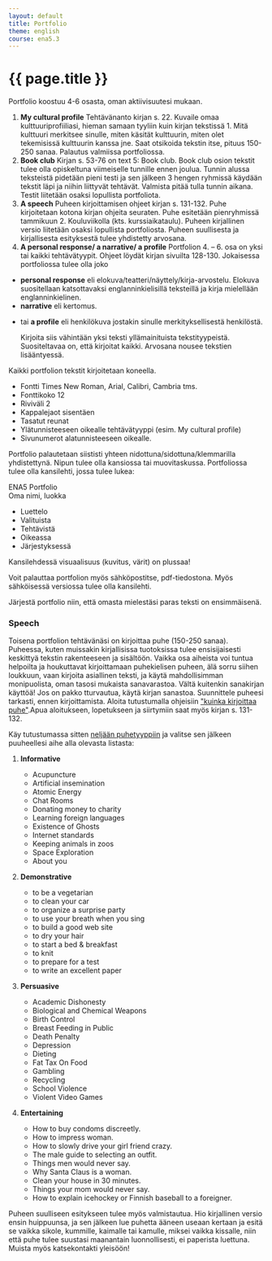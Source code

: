 ```yaml
---
layout: default
title: Portfolio
theme: english
course: ena5.3
---
```


<div class="container">
<div class="header-row">
<div class="main-header">
<h1>{{ page.title }}</h1>
</div>
</div>
<div class="content-row">
<div class="main-content">

<p>Portfolio koostuu 4-6 osasta, oman aktiivisuutesi mukaan.</p>

<ol>
<li> <strong>My cultural profile</strong>
Tehtävänanto kirjan s. 22. Kuvaile omaa kulttuuriprofiiliasi, hieman samaan tyyliin kuin kirjan tekstissä 1. Mitä
kulttuuri merkitsee sinulle, miten käsität kulttuurin, miten olet tekemisissä kulttuurin kanssa jne.  Saat otsikoida
tekstin itse, pituus 150-250 sanaa. Palautus valmiissa portfoliossa.</li>
<li> <strong>Book club</strong>
Kirjan s. 53-76 on text 5: Book club. Book club osion tekstit tulee olla opiskeltuna viimeiselle tunnille ennen joulua.
Tunnin alussa teksteistä pidetään pieni testi ja sen jälkeen 3 hengen ryhmissä käydään tekstit läpi ja niihin liittyvät
tehtävät. Valmista pitää tulla tunnin aikana. Testit liitetään osaksi lopullista portfoliota.</li>
<li> <strong>A speech</strong>
Puheen kirjoittamisen ohjeet kirjan s. 131-132. Puhe kirjoitetaan kotona kirjan ohjeita seuraten. Puhe esitetään
pienryhmissä tammikuun 2. Kouluviikolla (kts. kurssiaikataulu). Puheen kirjallinen versio liitetään osaksi lopullista
portfoliosta. Puheen suullisesta ja kirjallisesta esityksestä tulee yhdistetty arvosana.</li>
<li> <strong>A personal response/ a narrative/ a profile</strong>
Portfolion 4. – 6. osa on yksi tai kaikki tehtävätyypit. Ohjeet löydät kirjan sivuilta 128-130. Jokaisessa
portfoliossa tulee olla joko</li>
</ol>

<ul>
<li><strong>personal response</strong> eli elokuva/teatteri/näyttely/kirja-arvostelu. Elokuva suositellaan katsottavaksi
englanninkielisillä teksteillä ja kirja mielellään englanninkielinen.</li>
<li><strong>narrative</strong> eli kertomus.</li>
<li><p>tai <strong>a profile</strong> eli henkilökuva jostakin sinulle merkityksellisestä henkilöstä.</p>

<p>Kirjoita siis vähintään yksi teksti yllämainituista tekstityypeistä. Suositeltavaa on, että kirjoitat kaikki.
Arvosana nousee tekstien lisääntyessä.</p></li>
</ul>

<p>Kaikki portfolion tekstit kirjoitetaan koneella.</p>

<ul>
<li>Fontti Times New Roman, Arial, Calibri, Cambria tms.</li>
<li>Fonttikoko 12</li>
<li>Riviväli 2</li>
<li>Kappalejaot sisentäen</li>
<li>Tasatut reunat</li>
<li>Ylätunnisteeseen oikealle tehtävätyyppi (esim. My cultural profile)</li>
<li>Sivunumerot alatunnisteeseen oikealle.</li>
</ul>

<p>Portfolio palautetaan siististi yhteen nidottuna/sidottuna/klemmarilla yhdistettynä. Nipun tulee olla kansiossa tai
muovitaskussa. Portfoliossa tulee olla kansilehti, jossa tulee lukea:</p>

<p>ENA5 Portfolio<br>
Oma nimi, luokka</p>

<ul>
<li>Luettelo</li>
<li>Valituista</li>
<li>Tehtävistä</li>
<li>Oikeassa</li>
<li>Järjestyksessä</li>
</ul>

<p>Kansilehdessä visuaalisuus (kuvitus, värit) on plussaa!</p>

<p>Voit palauttaa portfolion myös sähköpostitse, pdf-tiedostona. Myös sähköisessä versiossa tulee olla
kansilehti.</p>

<p>Järjestä portfolio niin, että omasta mielestäsi paras teksti on ensimmäisenä.</p>

<h3 id="speech">Speech</h3>

<p>Toisena portfolion tehtävänäsi on kirjoittaa puhe (150-250 sanaa). Puheessa, kuten muissakin kirjallisissa tuotoksissa
tulee ensisijaisesti keskittyä tekstin rakenteeseen ja sisältöön. Vaikka osa aiheista voi tuntua helpoilta ja
houkuttavat kirjoittamaan puhekielisen puheen, älä sorru siihen loukkuun, vaan kirjoita asiallinen teksti, ja
käytä mahdollisimman monipuolista, oman tasosi mukaista sanavarastoa. Vältä kuitenkin sanakirjan käyttöä! Jos on pakko
tturvautua, käytä kirjan sanastoa. Suunnittele  puheesi tarkasti, ennen kirjoittamista. Aloita tutustumalla ohjeisiin
<a href="http://www.write-out-loud.com/howtowritespeech.html">&quot;kuinka kirjoittaa puhe&quot;</a>.Apua aloitukseen, lopetukseen ja
siirtymiin saat myös kirjan s. 131-132.</p>

<p>Käy tutustumassa sitten <a href="http://www.ismckenzie.com/4-basic-types-of-speeches/">neljään puhetyyppiin</a> ja valitse sen
jälkeen puuheellesi aihe alla olevasta listasta:</p>

<ol>
<li><p><strong>Informative</strong></p>

<ul>
<li>Acupuncture</li>
<li>Artificial insemination</li>
<li>Atomic Energy</li>
<li>Chat Rooms</li>
<li>Donating money to charity</li>
<li>Learning foreign languages</li>
<li>Existence of Ghosts</li>
<li>Internet standards</li>
<li>Keeping animals in zoos</li>
<li>Space Exploration</li>
<li>About you</li>
</ul></li>
<li><p><strong>Demonstrative</strong></p>

<ul>
<li>to be a vegetarian</li>
<li>to clean your car</li>
<li>to organize a surprise party</li>
<li>to use your breath when you sing</li>
<li>to build a good web site</li>
<li>to dry your hair</li>
<li>to start a bed &amp; breakfast</li>
<li>to knit</li>
<li>to prepare for a test</li>
<li>to write an excellent paper</li>
</ul></li>
<li><p><strong>Persuasive</strong></p>

<ul>
<li>Academic Dishonesty</li>
<li>Biological and Chemical Weapons</li>
<li>Birth Control</li>
<li>Breast Feeding in Public</li>
<li>Death Penalty</li>
<li>Depression</li>
<li>Dieting</li>
<li>Fat Tax On Food</li>
<li>Gambling</li>
<li>Recycling</li>
<li>School Violence</li>
<li>Violent Video Games</li>
</ul></li>
<li><p><strong>Entertaining</strong></p>

<ul>
<li>How to buy condoms discreetly.</li>
<li>How to impress woman.</li>
<li>How to slowly drive your girl friend crazy.</li>
<li>The male guide to selecting an outfit.</li>
<li>Things men would never say.</li>
<li>Why Santa Claus is a woman.</li>
<li>Clean your house in 30 minutes.</li>
<li>Things your mom would never say.</li>
<li>How to explain icehockey or Finnish baseball to a foreigner.</li>
</ul></li>
</ol>

<p>Puheen suulliseen esitykseen tulee myös valmistautua. Hio kirjallinen versio ensin huippuunsa, ja sen jälkeen lue
puhetta ääneen useaan kertaan ja esitä se vaikka sikole, kummille, kaimalle tai kamulle, miksei vaikka kissalle, niin
että puhe tulee suustasi maanantain luonnollisesti, ei paperista luettuna. Muista myös katsekontakti yleisöön!</p>

</div>
</div>
</div>
